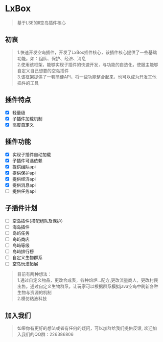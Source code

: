 # LxBox
> 基于LSE的ll空岛插件核心

## 初衷
 > 1.快速开发空岛插件，开发了LxBox插件核心，该插件核心提供了一些基础功能，如：组队、保护、经济、消息<br>2.使用该框架，能够实现子插件的快速开发，与功能的自选化，使服主能够自定义自己想要的空岛插件<br>3.该框架提供了一套简便API，将一些功能整合起来，也可以成为开发其他插件的工具

## 插件特点
- [x] 轻量级
- [x] 子插件加载机制
- [x] 高度自定义

## 插件功能
- [x] 实现子插件自动加载
- [x] 子插件可选依赖
- [x] 提供组队api
- [x] 提供保护api
- [x] 提供经济api
- [x] 提供消息api
- [ ] 提供任务api

## 子插件计划
- [ ] 空岛插件(搭配组队及保护)
- [ ] 海岛插件
- [ ] 岛屿任务
- [ ] 岛屿商店
- [ ] 岛屿等级
- [ ] 岛屿排行榜
- [ ] 自定义生物群系
- [ ] 空岛玩法拓展
> 目前有两种想法：<br>1.通过自定义物品，更改合成表，各种熔炉...配方,更改流量商人，更改村民出售，通过自定义生物群系，让玩家可以根据群系模拟java空岛中刷新各种生物与资源的机制<br>2.模仿粘液科技

## 加入我们
> 如果你有更好的想法或者有任何的疑问，可以加群给我们提供反馈, 欢迎加入我们的QQ群：226386806
